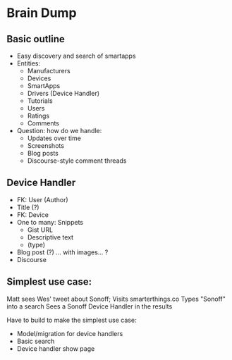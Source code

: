 # Brain Dump

## Basic outline

- Easy discovery and search of smartapps
- Entities:
    + Manufacturers
    + Devices
    + SmartApps
    + Drivers (Device Handler)
    + Tutorials
    + Users
    + Ratings
    + Comments
- Question: how do we handle:
    + Updates over time
    + Screenshots
    + Blog posts
    + Discourse-style comment threads


## Device Handler

- FK: User (Author)
- Title (?)
- FK: Device
- One to many: Snippets
    + Gist URL
    + Descriptive text
    + (type)
- Blog post (?) ... with images... ?
- Discourse


## Simplest use case:

Matt sees Wes' tweet about Sonoff;
Visits smarterthings.co
Types "Sonoff" into a search
Sees a Sonoff Device Handler in the results

Have to build to make the simplest use case:
- Model/migration for device handlers
- Basic search
- Device handler show page
